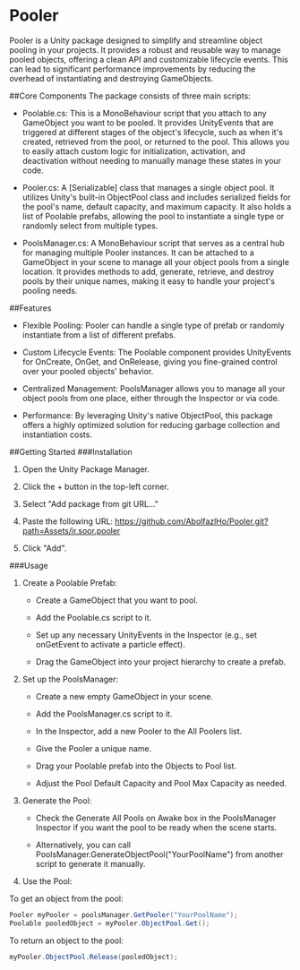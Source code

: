 # Pooler

Pooler is a Unity package designed to simplify and streamline object pooling in your projects. It provides a robust and reusable way to manage pooled objects, offering a clean API and customizable lifecycle events. This can lead to significant performance improvements by reducing the overhead of instantiating and destroying GameObjects.

##Core Components
The package consists of three main scripts:

* Poolable.cs: This is a MonoBehaviour script that you attach to any GameObject you want to be pooled. It provides UnityEvents that are triggered at different stages of the object's lifecycle, such as when it's created, retrieved from the pool, or returned to the pool. This allows you to easily attach custom logic for initialization, activation, and deactivation without needing to manually manage these states in your code.

* Pooler.cs: A [Serializable] class that manages a single object pool. It utilizes Unity's built-in ObjectPool<T> class and includes serialized fields for the pool's name, default capacity, and maximum capacity. It also holds a list of Poolable prefabs, allowing the pool to instantiate a single type or randomly select from multiple types.

* PoolsManager.cs: A MonoBehaviour script that serves as a central hub for managing multiple Pooler instances. It can be attached to a GameObject in your scene to manage all your object pools from a single location. It provides methods to add, generate, retrieve, and destroy pools by their unique names, making it easy to handle your project's pooling needs.

##Features
* Flexible Pooling: Pooler can handle a single type of prefab or randomly instantiate from a list of different prefabs.

* Custom Lifecycle Events: The Poolable component provides UnityEvents for OnCreate, OnGet, and OnRelease, giving you fine-grained control over your pooled objects' behavior.

* Centralized Management: PoolsManager allows you to manage all your object pools from one place, either through the Inspector or via code.

* Performance: By leveraging Unity's native ObjectPool<T>, this package offers a highly optimized solution for reducing garbage collection and instantiation costs.

##Getting Started
###Installation

1. Open the Unity Package Manager.

2. Click the + button in the top-left corner.

3. Select "Add package from git URL..."

4. Paste the following URL: https://github.com/AbolfazlHo/Pooler.git?path=Assets/ir.soor.pooler

5. Click "Add".

###Usage

1. Create a Poolable Prefab:

    * Create a GameObject that you want to pool.

    * Add the Poolable.cs script to it.

    * Set up any necessary UnityEvents in the Inspector (e.g., set onGetEvent to activate a particle effect).

    * Drag the GameObject into your project hierarchy to create a prefab.

2. Set up the PoolsManager:

    * Create a new empty GameObject in your scene.

    * Add the PoolsManager.cs script to it.

    * In the Inspector, add a new Pooler to the All Poolers list.

    * Give the Pooler a unique name.

    * Drag your Poolable prefab into the Objects to Pool list.

    * Adjust the Pool Default Capacity and Pool Max Capacity as needed.

3. Generate the Pool:

    * Check the Generate All Pools on Awake box in the PoolsManager Inspector if you want the pool to be ready when the scene starts.

    * Alternatively, you can call PoolsManager.GenerateObjectPool("YourPoolName") from another script to generate it manually.

4. Use the Pool:

To get an object from the pool:

```C#
Pooler myPooler = poolsManager.GetPooler("YourPoolName");
Poolable pooledObject = myPooler.ObjectPool.Get();
```

To return an object to the pool:

```C#
myPooler.ObjectPool.Release(pooledObject);
```
